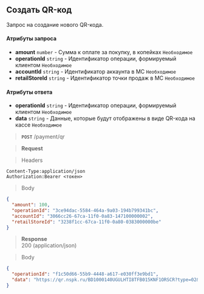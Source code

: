 ## Создать QR-код

Запрос на создание нового QR-кода.

#### Атрибуты запроса

+ **amount** `number` - Сумма к оплате за покупку, в копейках `Необходимое`
+ **operationId** `string` - Идентификатор операции, формируемый клиентом `Необходимое`
+ **accountId** `string` - Идентификатор аккаунта в МС `Необходимое`
+ **retailStoreId** `string` - Идентификатор точки продаж в МС `Необходимое`

#### Атрибуты ответа

+ **operationId** `string` - Идентификатор операции, формируемый клиентом `Необходимое`
+ **data** `string` - Данные, которые будут отображены в виде QR-кода на кассе `Необходимое`

> **`POST`**
> /payment/qr

> **Request**

> Headers

```
Content-Type:application/json
Authorization:Bearer <токен>
```

> Body

```json
{
  "amount": 100,
  "operationId": "3ce94dac-5584-464a-9a03-194b799341bc",
  "accountId": "3066cc26-67ca-11f0-0a83-147100000002",
  "retailStoreId": "3238f1cc-67ca-11f0-0a80-0383000000be"
}
```

> **Response**  
> 200 (application/json)

> Body

```json
{
  "operationId": "f1c50d66-55b9-4448-a617-e030ff3e9bd1",
  "data": "https://qr.nspk.ru/BD1000140UGULHTI8TFB015KNF1ORSCR?type=02&bank=100000000004&sum=20000&cur=RUB&crc=C736"
}

```

